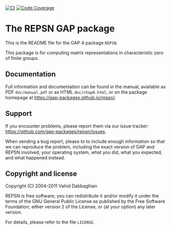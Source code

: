 [![CI](https://github.com/gap-packages/repsn/actions/workflows/CI.yml/badge.svg)](https://github.com/gap-packages/repsn/actions/workflows/CI.yml)
[![Code Coverage](https://codecov.io/github/gap-packages/repsn/coverage.svg)](https://codecov.io/gh/gap-packages/repsn)

# The REPSN GAP package

This is the README file for the GAP 4 package `REPSN`.

This package is for computing matrix representations in characteristic zero of finite groups.


## Documentation

Full information and documentation can be found in the manual, available
as PDF `doc/manual.pdf` or as HTML `doc/chap0.html`, or on the package
homepage at <https://gap-packages.github.io/repsn/>.


## Support

If you encounter problems, please report them via our issue tracker:
  <https://github.com/gap-packages/repsn/issues>.

When sending a bug report, please to to include enough information so
that we can reproduce the problem, including the exact version of GAP
and REPSN involved, your operating system, what you did, what you
expected, and what happened instead.


## Copyright and license

Copyright (C) 2004-2011 Vahid Dabbaghian

REPSN is free software; you can redistribute it and/or modify
it under the terms of the GNU General Public License as published by the
Free Software Foundation; either version 2 of the License, or (at your
option) any later version.

For details, please refer to the file `LICENSE`.
